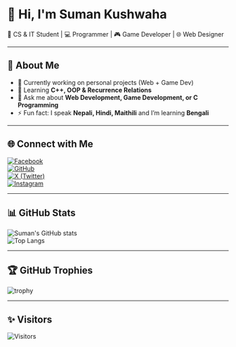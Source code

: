 # 👋 Hi, I'm Suman Kushwaha  

🚀 CS & IT Student | 💻 Programmer | 🎮 Game Developer | 🌐 Web Designer  

---

## 🌟 About Me  
- 🔭 Currently working on personal projects (Web + Game Dev)  
- 🌱 Learning **C++, OOP & Recurrence Relations**  
- 💬 Ask me about **Web Development, Game Development, or C Programming**  
- ⚡ Fun fact: I speak **Nepali, Hindi, Maithili** and I’m learning **Bengali**  

---

## 🌐 Connect with Me  

[![Facebook](https://img.shields.io/badge/Facebook-000?style=for-the-badge&logo=facebook&logoColor=white)](https://www.facebook.com/share/1CDSQRJw2q/)  
[![GitHub](https://img.shields.io/badge/GitHub-000?style=for-the-badge&logo=github&logoColor=white)](https://github.com/Kushwaha-suman)  
[![X (Twitter)](https://img.shields.io/badge/Twitter-000?style=for-the-badge&logo=x&logoColor=white)](https://x.com/sumankushwaha07)  
[![Instagram](https://img.shields.io/badge/Instagram-000?style=for-the-badge&logo=instagram&logoColor=white)](https://www.instagram.com/sumankushwaha333/)  

---

## 📊 GitHub Stats  

![Suman's GitHub stats](https://github-readme-stats.vercel.app/api?username=Kushwaha-suman&show_icons=true&theme=transparent)  
![Top Langs](https://github-readme-stats.vercel.app/api/top-langs/?username=Kushwaha-suman&layout=compact&theme=transparent)  

---

## 🏆 GitHub Trophies  

![trophy](https://github-profile-trophy.vercel.app/?username=Kushwaha-suman&theme=algolia&no-frame=true&no-bg=true&margin-w=15)  

---

## ✨ Visitors  

![Visitors](https://komarev.com/ghpvc/?username=Kushwaha-suman&style=for-the-badge&color=000)  
